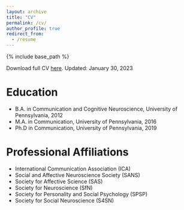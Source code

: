 ```yaml
---
layout: archive
title: "CV"
permalink: /cv/
author_profile: true
redirect_from:
  - /resume
---
```


{% include base_path %}

Download full CV <a href="http://elisabaek.github.io/files/CV_ElisaBaek.pdf" target="_blank">here</a>. Updated: January 30, 2023

Education
======
* B.A. in Communication and Cognitive Neuroscience, University of Pennsylvania, 2012
* M.A. in Communication, University of Pennsylvania, 2016
* Ph.D in Communication, University of Pennsylvania, 2019

Professional Affiliations
======
* International Communication Association (ICA)
* Social and Affective Neuroscience Society (SANS)
* Society for Affective Science (SAS)
* Society for Neuroscience (SfN)
* Society for Personality and Social Psychology (SPSP)
* Society for Social Neuroscience (S4SN)
